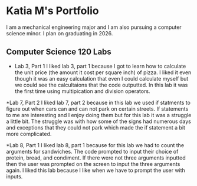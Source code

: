 # Katia M's Portfolio

I am a mechanical engineering major and I am also pursuing a computer science minor. I plan on graduating in 2026.

## Computer Science 120 Labs

* Lab 3, Part 1
I liked lab 3, part 1 because I got to learn how to calculate the unit price (the amount it cost per square inch) of pizza. I liked it even though it was an easy     calculation that even I could calculate myself but we could see the calcultaions that the code outputted. In this lab it was the first time using multipication and   division operators. 

*Lab 7, Part 2
I liked lab 7, part 2 because in this lab we used if statments to figure out when cars can and can not park on certain streets. If statements to me are interesting   and I enjoy doing them but for this lab it was a struggle a little bit. The struggle was with how some of the signs had numerous days and exceptions that they        could not park which made the if statement a bit more complicated.

*Lab 8, Part 1
I liked lab 8, part 1 because for this lab we had to count the arguments for sandwiches. The code prompted to input their choice of protein, bread, and condiment. If there were not three arguments inputted then the user was prompted on the screen to input the three arguments again. I liked this lab because I like when we have to prompt the user with inputs. 
